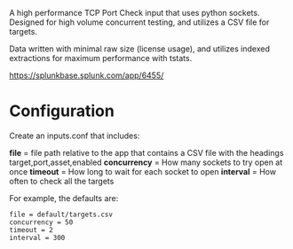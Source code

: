 A high performance TCP Port Check input that uses python sockets. Designed for high volume concurrent testing, and utilizes a CSV file for targets.

Data written with minimal raw size (license usage), and utilizes indexed extractions for maximum performance with tstats.

https://splunkbase.splunk.com/app/6455/

# Configuration
Create an inputs.conf that includes:

**file** = file path relative to the app that contains a CSV file with the headings target,port,asset,enabled
**concurrency** = How many sockets to try open at once
**timeout** = How long to wait for each socket to open
**interval** = How often to check all the targets

For example, the defaults are:
```
file = default/targets.csv
concurrency = 50
timeout = 2
interval = 300
```